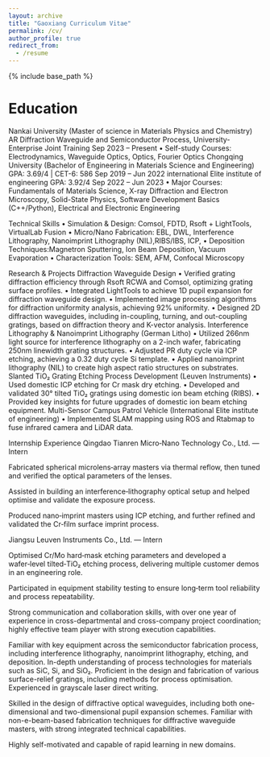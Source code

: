 ```yaml
---
layout: archive
title: "Gaoxiang Curriculum Vitae"
permalink: /cv/
author_profile: true
redirect_from:
  - /resume
---
```

{% include base_path %}

Education
======
Nankai University (Master of science in Materials Physics and Chemistry)
AR Diffraction Waveguide and Semiconductor Process, University-Enterprise Joint Training
Sep 2023 – Present
•	Self-study Courses: Electrodynamics, Waveguide Optics, Optics, Fourier Optics
Chongqing University (Bachelor of Engineering in Materials Science and Engineering)
GPA: 3.69/4 | CET-6: 586           Sep 2019 – Jun 2022
international Elite institute of engineering   GPA: 3.92/4 Sep 2022 – Jun 2023
•	Major Courses: Fundamentals of Materials Science, X-ray Diffraction and Electron Microscopy, Solid-State Physics, Software Development Basics (C++/Python), Electrical and Electronic Engineering

Technical Skills
•	Simulation & Design: Comsol, FDTD, Rsoft + LightTools, VirtualLab Fusion
•	Micro/Nano Fabrication: EBL, DWL, Interference Lithography, Nanoimprint Lithography (NIL),RIBS/IBS, ICP,
•	Deposition Techniques:Magnetron Sputtering, Ion Beam Deposition, Vacuum Evaporation
•	Characterization Tools: SEM, AFM, Confocal Microscopy


Research & Projects
Diffraction Waveguide Design
•	Verified grating diffraction efficiency through Rsoft RCWA and Comsol, optimizing grating surface profiles.
•	Integrated LightTools to achieve 1D pupil expansion for diffraction waveguide design.
•	Implemented image processing algorithms for diffraction uniformity analysis, achieving 92% uniformity.
•	Designed 2D diffraction waveguides, including in-coupling, turning, and out-coupling gratings, based on diffraction theory and K-vector analysis.
Interference Lithography & Nanoimprint Lithography (German Litho)
•	Utilized 266nm light source for interference lithography on a 2-inch wafer, fabricating 250nm linewidth grating structures.
•	Adjusted PR duty cycle via ICP etching, achieving a 0.32 duty cycle Si template.
•	Applied nanoimprint lithography (NIL) to create high aspect ratio structures on substrates.
Slanted TiO₂ Grating Etching Process Development (Leuven Instruments)
•	Used domestic ICP etching for Cr mask dry etching.
•	Developed and validated 30° tilted TiO₂ gratings using domestic ion beam etching (RIBS).
•	Provided key insights for future upgrades of domestic ion beam etching equipment.
Multi-Sensor Campus Patrol Vehicle (International Elite institute of engineering)
•	Implemented SLAM mapping using ROS and Rtabmap to fuse infrared camera and LiDAR data.

Internship Experience
Qingdao Tianren Micro‑Nano Technology Co., Ltd. — Intern

Fabricated spherical microlens‑array masters via thermal reflow, then tuned and verified the optical parameters of the lenses.

Assisted in building an interference‑lithography optical setup and helped optimise and validate the exposure process.

Produced nano‑imprint masters using ICP etching, and further refined and validated the Cr‑film surface imprint process.

Jiangsu Leuven Instruments Co., Ltd. — Intern

Optimised Cr/Mo hard‑mask etching parameters and developed a wafer‑level tilted‑TiO₂ etching process, delivering multiple customer demos in an engineering role.

Participated in equipment stability testing to ensure long‑term tool reliability and process repeatability.


Strong communication and collaboration skills, with over one year of experience in cross-departmental and cross-company project coordination; highly effective team player with strong execution capabilities.

Familiar with key equipment across the semiconductor fabrication process, including interference lithography, nanoimprint lithography, etching, and deposition. In-depth understanding of process technologies for materials such as SiC, Si, and SiO₂. Proficient in the design and fabrication of various surface-relief gratings, including methods for process optimisation. Experienced in grayscale laser direct writing.

Skilled in the design of diffractive optical waveguides, including both one-dimensional and two-dimensional pupil expansion schemes. Familiar with non-e-beam-based fabrication techniques for diffractive waveguide masters, with strong integrated technical capabilities.

Highly self-motivated and capable of rapid learning in new domains.



<!--Skills
======
* Skill 1
* Skill 2
  * Sub-skill 2.1
  * Sub-skill 2.2
  * Sub-skill 2.3
* Skill 3-->


<!--Publications
======
  <ul>{% for post in site.publications reversed %}
    {% include archive-single-cv.html %}
  {% endfor %}</ul>
  
Talks
======
  <ul>{% for post in site.talks reversed %}
    {% include archive-single-talk-cv.html  %}
  {% endfor %}</ul>
  
Teaching
======
  <ul>{% for post in site.teaching reversed %}
    {% include archive-single-cv.html %}
  {% endfor %}</ul>
  
Service and leadership
======
* Currently signed in to 43 different slack teams-->
